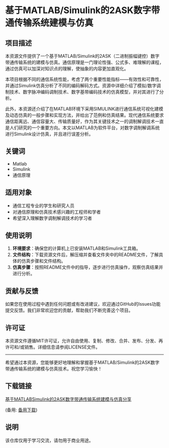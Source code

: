 # 基于MATLAB/Simulink的2ASK数字带通传输系统建模与仿真

## 项目描述

本资源文件提供了一个基于MATLAB/Simulink的2ASK（二进制振幅键控）数字带通传输系统的建模与仿真。通信原理是一门理论性强、公式多、难理解的课程，通过仿真可以加深对知识点的理解，使抽象的内容更加直观化。

本项目根据不同的通信系统性能，考虑了两个重要性能指标——有效性和可靠性，并通过Simulink仿真分析了不同的编码解码方式。资源中详细介绍了模拟/数字调制技术、数字脉冲编码调制技术、数字基带编码技术的仿真模型，并对其进行了分析。

此外，本资源还介绍了在MATLAB环境下采用SIMULINK进行通信系统可视化建模及动态仿真的一般步骤和实现方法，并给出了范例和仿真结果。现代通信系统要求通信距离远、通信容量大、传输质量好，作为其关键技术之一的调制解调技术一直是人们研究的一个重要方向。本文以MATLAB为软件平台，对数字调制解调系统进行Simulink设计仿真，并且进行误差分析。

## 关键词

- Matlab
- Simulink
- 通信原理

## 适用对象

- 通信工程专业的学生和研究人员
- 对通信原理和仿真技术感兴趣的工程师和学者
- 希望深入理解数字调制解调技术的学习者

## 使用说明

1. **环境要求**：确保您的计算机上已安装MATLAB和Simulink工具箱。
2. **文件结构**：下载资源文件后，解压缩并查看文件夹中的README文件，了解具体的仿真步骤和文件结构。
3. **仿真步骤**：按照README文件中的指导，逐步进行仿真操作，观察仿真结果并进行分析。

## 贡献与反馈

如果您在使用过程中遇到任何问题或有改进建议，欢迎通过GitHub的Issues功能提交反馈。我们非常欢迎您的贡献，帮助我们不断完善这个项目。

## 许可证

本资源文件遵循MIT许可证，允许自由使用、复制、修改、合并、发布、分发、再许可和/或销售。详细信息请参阅LICENSE文件。

---

希望通过本资源，您能够更好地理解和掌握基于MATLAB/Simulink的2ASK数字带通传输系统的建模与仿真技术。祝您学习愉快！

## 下载链接
[基于MATLABSimulink的2ASK数字带通传输系统建模与仿真分享](https://pan.quark.cn/s/e13fff2ecda7) 

(备用: [备用下载](https://pan.baidu.com/s/1Vqsi_RkpcMqSeV82CyX09Q?pwd=1234))

## 说明

该仓库仅用于学习交流，请勿用于商业用途。
